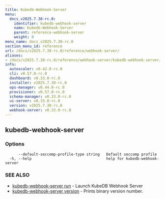 ```yaml
---
title: Kubedb-Webhook-Server
menu:
  docs_v2025.7.30-rc.0:
    identifier: kubedb-webhook-server
    name: Kubedb-Webhook-Server
    parent: reference-webhook-server
    weight: 0
menu_name: docs_v2025.7.30-rc.0
section_menu_id: reference
url: /docs/v2025.7.30-rc.0/reference/webhook-server/
aliases:
- /docs/v2025.7.30-rc.0/reference/webhook-server/kubedb-webhook-server/
info:
  autoscaler: v0.42.0-rc.0
  cli: v0.57.0-rc.0
  dashboard: v0.33.0-rc.0
  installer: v2025.7.30-rc.0
  ops-manager: v0.44.0-rc.0
  provisioner: v0.57.0-rc.0
  schema-manager: v0.33.0-rc.0
  ui-server: v0.33.0-rc.0
  version: v2025.7.30-rc.0
  webhook-server: v0.33.0-rc.0
---
```


## kubedb-webhook-server



### Options

```
      --default-seccomp-profile-type string   Default seccomp profile
  -h, --help                                  help for kubedb-webhook-server
```

### SEE ALSO

* [kubedb-webhook-server run](/docs/v2025.7.30-rc.0/reference/webhook-server/kubedb-webhook-server_run)	 - Launch KubeDB Webhook Server
* [kubedb-webhook-server version](/docs/v2025.7.30-rc.0/reference/webhook-server/kubedb-webhook-server_version)	 - Prints binary version number.

